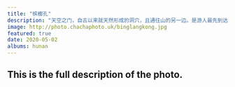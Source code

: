 ```yaml
---
title: "槟榔孔"
description: "天空之门，自古以来就天然形成的洞穴，且通往山的另一边。是游人最先到达的景点，也是本次出行中毫无难度的机位。"
image: http://photo.chachaphoto.uk/binglangkong.jpg
featured: true
date: 2020-05-02
albums: hunan
---
```


## This is the full description of the photo.
